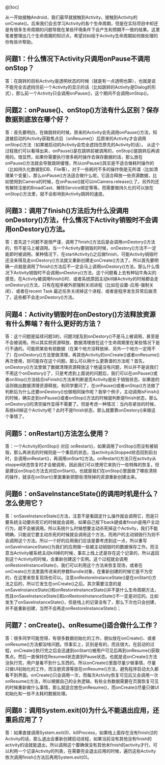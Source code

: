 ﻿@[toc]

从一开始接触Android，我们最早就接触到Activity，接触到Activity的onCreate()。后来我们会去学习Activity的各个生命周期，但是在实际项目中却还是有很多生命周期的问题导致在某些环境条件下会产生和预期不一致的结果。这里笔者整理出几个生命周期的知识点，希望对纠结于Activity生命周期如何做处理的你有些许帮助。

问题1：什么情况下Activity只调用onPause不调用onStop？
-------------------------------------
答：在跳转的目标Activity是透明状态的时候（就是有一点透明也算），也就是说不能完全去遮挡住前一个Activity的显示的话（比如跳转的Activity是Dialog的形式），那么前一个Activity只会调用onPause()，这个期间不会调用onStop()。

问题2：onPause()、onStop()方法有什么区别？保存数据到底放在哪个好？
-------------------------------------
答：首先要明白，在做跳转的时候，原来的Activity会先调用onPause()方法，知道被启动的Activity获取焦点后（onResume()）后原来的Activity才会调用onStop()方法（如果被启动的Activity会完全遮挡住原先的Activity的话）。
从这个过程我们可以看得出来，onPause()是在跳转前被调用的，onStop()是跳转后再调用的。很显然，如果你需要执行很多耗时操作去保存数据的话，那么放在onPause()方法就会导致跳转缓慢，所以onPause()其实是不适合做耗时操作的（比如持久化数据到DB、File等），对于一些耗时不多的操作倒是无所谓（比如清理某个变量）。那么onPause()方法适合做什么呢，它适合释放一些资源数据，比如使用到Camera的时候，在onPause()就可以mCamera.release();了。另外的还有解除注册的BroadCast、解除Service绑定等等。而需要做持久化的可以放在onStop()方法里，就不会影响到Activity跳转的速度。

问题3：调用了finish()方法后为什么没调用onDestory()方法，什么情况下Activity销毁时不会调用onDestory()方法。
------------------------------------
答：首先这个问题不是很严谨，调用了finish()方法后是会调用onDestory()方法的，但不是马上被调用。当一个Activity要销毁的时候，onDestory()方法不一定能即时被调用。某种情况下，在startActivity()之后做finish，可能Activity销毁时还没来得及走onDestory()方法就又重新创建走onCreate()方法了。所以首先要明确一点就是调用了finish()方法后不一定会马上调用onDestory()方法。那么什么情况下Activity销毁时不会调用onDestory()方法，这个问题看上去有种钻牛角尖的感觉。在Activity被调用finish()时、或者系统原因主动kill掉Activity的时候都会走onDestory()方法，只有在程序被外部强制关闭进程（比如在设置-应用-强制关闭）、或者在recent Task 最近任务关闭掉这个进程、或者是程序发生异常后崩溃了，这些都不会走onDestory()方法。

问题4：Activity销毁时在onDestory()方法释放资源有什么弊端？有什么更好的方法？
------------------------------------
答：这个问题是延续问题3的，问题3提及到onDestory()不是马上被调用，甚至是不会被调用。所以其实把资源释放、数据清理放在这个生命周期里在某些情况下是行不通的。可能把某些有锁数据（在某个地方没释放掉、另外一个地方一定用不了）在onDestory()方法里做清理，再其他Activity的onCreate()或者onResume()再次使用，则可能存在这个问题。那么可以用什么更靠谱的方法呢？首先，onDestory()方法里做了数据清理资源释放这个绝逼没有问题，所以并不是说我们不用这个onDestory()了，只是考虑到上面说的问题后，我们可以在onPause()或者onStop()方法结合isFinish()方法来判断是否Activity是处于销毁状态，如果是的话则做出数据清理资源释放。有同学要问了，在onPause()或者onStop()方法做了判断后为什么还要onDestory()也做相同操作呢？我举个例子，主动调用isFinish()的时候，确实走到onPause()或者onStop()方法的时候就判断是finish状态，那么onDestory()的清空操作显得不需要了。但是考虑一种情况：当内存紧张的时候，系统kill掉这个Activity呢？此时不是finish状态，那么就要靠onDestory()来做这个事情了。


问题5：onRestart()方法怎么使用？
------------------------------------
答：一个Activity的onStop() 对应 onRestart()，如果调用了onStop()而没有被销毁，那么再进去的时候则是一个重启的状态，当activity从Stopped状态回到前台时，会调用onRestart()，再调用onStart()方法。onRestart()方法只在activity从stopped状态恢复时才会被调用，因此我们可以使用它来执行一些特殊的恢复。但是建议onStop()方法去对应onStart()。也就是我们在onStop()里面做了哪些清除的操作，就该在onStart()里面重新把那些清除掉的资源重新创建出来。

问题6：onSaveInstanceState()的调用时机是什么？怎么使用它？
------------------------------------
答：onSaveInstanceState()方法，注意不是看固定什么操作就会调用它，而是只要系统主动要杀死它的时候就会调用，如果自己按下back键或者finish是用户主动行为，就不会被调用。所以系统什么时候想要主动杀死掉这个Activity，我们不能明确，只能说它要主动杀死的时候就会调用这个方法，而用户的主动销毁行为则不会调用这个方法。所以一个好的应用我们应该是要考虑到这一点，所以重写onSaveInstanceState()为我们的应用做一些被主动销毁时的数据保存工作。而注意当Activity被系统主动kill掉的时候，事实上栈上还是存在这个记录的，所以返回到这个Activity的时候，会重新创建这个实例。这个过程就会调用onRestoreInstanceState()，我们可以利用这个方法来恢复现场，或者在onCreate()方法里面传进来的参数Bundle对象，在重新创建的时候它是不为空的，在这里来恢复现场也可以。注意onRestoreInstanceState()是在onStart()方法之后的，所以它发生在onCreate()之后。其次需要注意的是onSaveInstanceState()和onRestoreInstanceState()并不是什么生命周期方法，而且onSaveInstanceState()和onRestoreInstanceState()不一定是对应的。比如发生了onSaveInstanceState()，但是栈上的记录没有了，那么下次也只会创建，并不是重新创建，当然不会再走onRestoreInstanceState()；

问题7：onCreate()、onResume()适合做什么工作？
------------------------------------
答：很多同学可能觉得，有很多数据初始化的工作，貌似放在onCreate()、或者onResume()方法都没啥问题。但事实上，区别是有的，而且很大。在启动的过程，onCreate()执行完之后会迅速到onStart()被用户可见后再到onResume()获取焦点。然后一直保持在Resumed状态直到Pause状态。也就是说onCreate()方法没执行完，用户是看不到什么东西的。所以onCreate()里面尽量少做事情，尽量只做UI初始化的工作，而注册资源等放在onResume()方法，避免程序启动太久都看不到界面。onCreate()只会调用一次，而每次Activity恢复可见后又会调用一次onResume()方法，所以根据自己的业务逻辑，有些业务数据需要在页面恢复可见的时候重新做什么事情，那么就适合放在onResume()，而onCreate()尽量只做UI初始化和一些不太耗时数据处理。

问题8：调用System.exit(0)为什么不能退出应用，还重启应用了？
------------------------------------
答：如果直接调用System.exit(0)、killProcess，如果栈上面存在没有finish过的Activity的话，那么退出会重新创建启动进程，如果当前没有其他没有finish的activity的话就能退出，所以调用这个要确保没有其他未finish的activity才行。可以利用一个记录Activity的列表，在需要完全退出应用的时候，遍历这些Activity依次调用finish()方法后再用System.exit(0)。

